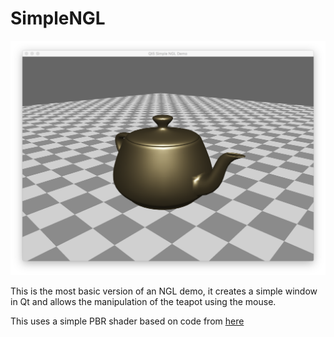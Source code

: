 # SimpleNGL 
![alt tag](SimpleNGL.png)


This is the most basic version of an NGL demo, it creates a simple window in Qt and allows
the manipulation of the teapot using the mouse.

This uses a simple PBR shader based on code from [here](https://learnopengl.com/PBR/Theory) 

